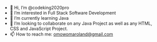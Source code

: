 - 👋 Hi, I’m @codeking2020pro
- 👀 I’m interested in Full Stack Software Development
- 🌱 I’m currently learning Java
- 💞️ I’m looking to collaborate on any Java Project as well as any HTML, CSS and JavaScript Project.
- 📫 How to reach me: omowomaroland@gmail.com

<!---
codeking2020pro/codeking2020pro is a ✨ special ✨ repository because its `README.md` (this file) appears on your GitHub profile.
You can click the Preview link to take a look at your changes.
--->
